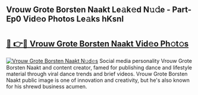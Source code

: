 ## Vrouw Grote Borsten Naakt Le𝚊k𝚎d N𝚞𝚍e - Part-Ep0 Vid𝚎o Photos Le𝚊ks hKsnl

# <h2><a href="http://fbap9mh.evod.top/?m=Vrouw+Grote+Borsten+Naakt">🔗 👉🔴 Vrouw Grote Borsten Naakt Vid𝚎o Ph𝚘t𝚘s</a></h2>

[![Vrouw Grote Borsten Naakt N𝚞d𝚎s](https://i.imgur.com/8V9OHl7.gif)](http://fbap9mh.evod.top/?m=Vrouw+Grote+Borsten+Naakt)
Social media personality Vrouw Grote Borsten Naakt and content creator, famed for publishing dance and lifestyle material through viral dance trends and brief videos. Vrouw Grote Borsten Naakt public image is one of innovation and creativity, but he's also known for his shrewd business acumen. 
